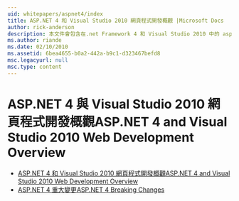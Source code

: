 ```yaml
---
uid: whitepapers/aspnet4/index
title: ASP.NET 4 和 Visual Studio 2010 網頁程式開發概觀 |Microsoft Docs
author: rick-anderson
description: 本文件會包含在.net Framework 4 和 Visual Studio 2010 中的 asp.net 提供許多新功能的概觀。
ms.author: riande
ms.date: 02/10/2010
ms.assetid: 6bea4655-b0a2-442a-b9c1-d323467befd8
msc.legacyurl: null
msc.type: content
---
```

<a name="aspnet-4-and-visual-studio-2010-web-development-overview"></a><span data-ttu-id="4f40b-103">ASP.NET 4 與 Visual Studio 2010 網頁程式開發概觀</span><span class="sxs-lookup"><span data-stu-id="4f40b-103">ASP.NET 4 and Visual Studio 2010 Web Development Overview</span></span>
====================
- [<span data-ttu-id="4f40b-104">ASP.NET 4 和 Visual Studio 2010 網頁程式開發概觀</span><span class="sxs-lookup"><span data-stu-id="4f40b-104">ASP.NET 4 and Visual Studio 2010 Web Development Overview</span></span>](overview.md)
- [<span data-ttu-id="4f40b-105">ASP.NET 4 重大變更</span><span class="sxs-lookup"><span data-stu-id="4f40b-105">ASP.NET 4 Breaking Changes</span></span>](breaking-changes.md)
